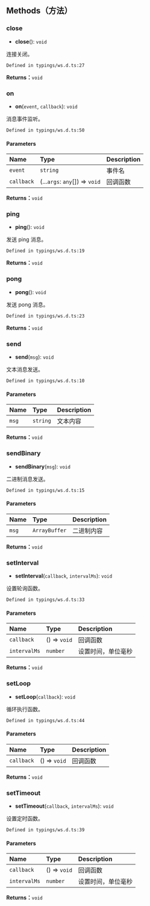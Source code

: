 ## Methods（方法）
[](id:close)
### close
- **close**(): `void`

连接关闭。
```
Defined in typings/ws.d.ts:27
```
**Returns：**`void`

[](id:on)
### on
- **on**(`event`, `callback`): `void`

消息事件监听。
```
Defined in typings/ws.d.ts:50
```

#### Parameters
| Name       | Type                           | Description |
| :--------- | :----------------------------- | :---------- |
| `event`    | `string`                       | 事件名      |
| `callback` | (...`args`: `any`[]) => `void` | 回调函数    |

**Returns：**`void`

[](id:ping)
### ping
- **ping**(): `void`

发送 ping 消息。
```
Defined in typings/ws.d.ts:19
```
**Returns：**`void`

[](id:pong)
### pong
- **pong**(): `void`

发送 pong 消息。
```
Defined in typings/ws.d.ts:23
```
**Returns：**`void`

[](id:send)
### send
- **send**(`msg`): `void`

文本消息发送。
```
Defined in typings/ws.d.ts:10
```


#### Parameters
| Name  | Type     | Description |
| :---- | :------- | :---------- |
| `msg` | `string` | 文本内容    |

**Returns：**`void`

[](id:sendBinary)
### sendBinary
- **sendBinary**(`msg`): `void`

二进制消息发送。
```
Defined in typings/ws.d.ts:15
```


#### Parameters
| Name  | Type          | Description |
| :---- | :------------ | :---------- |
| `msg` | `ArrayBuffer` | 二进制内容  |

**Returns：**`void`

[](id:setInterval)
### setInterval
- **setInterval**(`callback`, `intervalMs`): `void`

设置轮询函数。
```
Defined in typings/ws.d.ts:33
```

#### Parameters

| Name         | Type         | Description        |
| :----------- | :----------- | :----------------- |
| `callback`   | () => `void` | 回调函数           |
| `intervalMs` | `number`     | 设置时间，单位毫秒 |

**Returns：**`void`

[](id:setLoop)
### setLoop
- **setLoop**(`callback`): `void`

循环执行函数。
```
Defined in typings/ws.d.ts:44
```

#### Parameters
| Name       | Type         | Description |
| :--------- | :----------- | :---------- |
| `callback` | () => `void` | 回调函数    |

**Returns：**`void`

[](id:setTimeout)
### setTimeout
- **setTimeout**(`callback`, `intervalMs`): `void`

设置定时函数。
```
Defined in typings/ws.d.ts:39
```

#### Parameters
| Name         | Type         | Description        |
| :----------- | :----------- | :----------------- |
| `callback`   | () => `void` | 回调函数           |
| `intervalMs` | `number`     | 设置时间，单位毫秒 |

**Returns：**`void`
